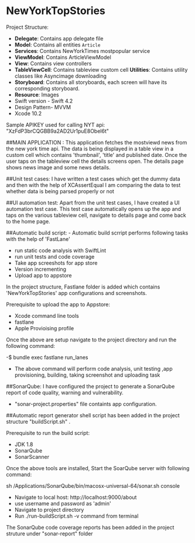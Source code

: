 # NewYorkTopStories

Project Structure:
- **Delegate**: Contains app delegate file
- **Model**: Contains all entities  `Article`
- **Services**: Contains NewYorkTimes mostpopular service
- **ViewModel**: Contains ArticleViewModel
- **View**:  Contains view controllers
- **TableViewCell**:  Contains tableview custom cell
**Utilities**: Contains utility classes like Asyncimage downloading
- **Storyboard**: Contains all storyboards, each screen will have its corresponding storyboard.
- **Resource**: Images
- Swift version - Swift 4.2
- Design Pattern- MVVM
- Xcode 10.2


Sample APIKEY used for calling NYT api: "XzFdP3brCQGBB9a2AD2Ur1puE8Obel6t"

##MAIN APPLICATION : This application fetches the mostviewd news from the new york time api. The data is being displayed in a table view in a custom cell which contains 'thumbnail', 'title' and published date. Once the user taps on the tableview cell the details screens open. The details page shows news image and some news details.

##Unit test cases: I have written a test cases which get the dummy data and then with the help of XCAssertEqual I am comparing the data to test whether data is being parsed properly or not

##UI automation test: Apart from the unit test cases, I have created a UI automation test case. This test case automatically opens up the app and taps on the various tableview cell, navigate to details page and come back to the home page.

##Automatic build script: - Automatic build scrript performs following tasks with the help of 'FastLane'
 
 - run static code analysis with SwiftLint
 - run unit tests and code coverage
 - Take app screeshots for app store
 - Version incrementing
 - Upload app to appstore
 
 In the project structure, Fastlane folder is added which contains 'NewYorkTopStories' app configurations and screenshots. 

Prerequisite to upload the app to Appstore:

- Xcode command line tools
- fastlane
- Apple Provioising profile

Once the above are setup navigate to the project directory and run the following command:

-$ bundle exec fastlane run_lanes

- The above command will perform code analysis, unit testing ,app provisioning, building, taking screenshot and uploading task

##SonarQube: I have configured the project to generate a SonarQube report of code quality, warning and vulnerability.

- "sonar-project.properties" file containts app configuration.

##Automatic report generator shell script has been added in the project structure "buildScript.sh" .

Prerequisite to run the build script:

- JDK 1.8
- SonarQube
- SonarScanner

Once the above tools are installed, Start the SoarQube server with following command:

sh /Applications/SonarQube/bin/macosx-universal-64/sonar.sh console

- Navigate to local host: http://localhost:9000/about
- use username and password as 'admin'
- Navigate to project directory
- Run ./run-buildScript.sh -v command from terminal

The SonarQube code coverage reports has been added in the project struture under "sonar-report" folder
